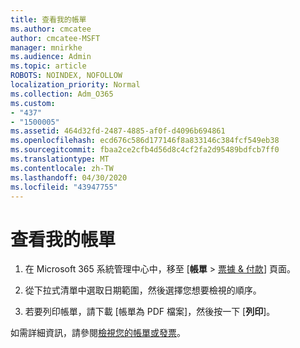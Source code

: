 ```yaml
---
title: 查看我的帳單
ms.author: cmcatee
author: cmcatee-MSFT
manager: mnirkhe
ms.audience: Admin
ms.topic: article
ROBOTS: NOINDEX, NOFOLLOW
localization_priority: Normal
ms.collection: Adm_O365
ms.custom:
- "437"
- "1500005"
ms.assetid: 464d32fd-2487-4885-af0f-d4096b694861
ms.openlocfilehash: ecd676c586d177146f8a833146c384fcf549eb38
ms.sourcegitcommit: fbaa2ce2cfb4d56d8c4cf2fa2d95489bdfcb7ff0
ms.translationtype: MT
ms.contentlocale: zh-TW
ms.lasthandoff: 04/30/2020
ms.locfileid: "43947755"
---
```

# <a name="view-my-bill"></a>查看我的帳單

1. 在 Microsoft 365 系統管理中心中，移至 [**帳單** \> [票據 & 付款](https://go.microsoft.com/fwlink/p/?linkid=848039)] 頁面。

2. 從下拉式清單中選取日期範圍，然後選擇您想要檢視的順序。

3. 若要列印帳單，請下載 [帳單為 PDF 檔案]，然後按一下 [**列印**]。

如需詳細資訊，請參閱[檢視您的帳單或發票](https://docs.microsoft.com/office365/admin/subscriptions-and-billing/view-your-bill-or-invoice)。

